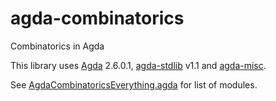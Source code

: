 # agda-combinatorics
Combinatorics in Agda

This library uses [Agda](https://github.com/agda/agda) 2.6.0.1, [agda-stdlib](https://github.com/agda/agda-stdlib) v1.1 and [agda-misc](https://github.com/rei1024/agda-misc).

See [AgdaCombinatoricsEverything.agda](https://github.com/rei1024/agda-combinatorics/blob/master/AgdaCombinatoricsEverything.agda) for list of modules.
